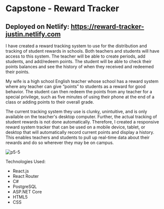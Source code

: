 # Capstone - Reward Tracker
## Deployed on Netlify: https://reward-tracker-justin.netlify.com

I have created a reward tracking system to use for the distribution and tracking of student rewards in schools. Both teachers and students will have access to this system. The teacher will be able to create periods, add students, and add/redeem points. The student will be able to check their points balances and see the history of when they received and redeemed their points.

My wife is a high school English teacher whose school has a reward system where any teacher can give “points” to students as a reward for good behavior. The student can then redeem the points from any teacher for a special privilege, such as five minutes of using their phone at the end of a class or adding points to their overall grade.

The current tracking system they use is clunky, unintuitive, and is only available on the teacher's desktop computer. Further, the actual tracking of student rewards is not done automatically. Therefore, I created a responsive reward system tracker that can be used on a mobile device, tablet, or desktop that will automatically record current points and display a history. This enables teachers and students to pull up real-time data about their rewards and do so wherever they may be on campus.

![p5-5](https://user-images.githubusercontent.com/52833074/73208837-1e7f4f80-4115-11ea-82f4-bfba4d954292.jpg)

Technologies Used:

- React.js
- React Router
- C#
- PostgreSQL
- ASP.NET Core
- HTML5
- CSS
